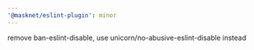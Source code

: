 ```yaml
---
'@masknet/eslint-plugin': minor
---
```


remove ban-eslint-disable, use unicorn/no-abusive-eslint-disable instead
